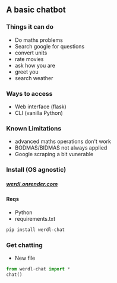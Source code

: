 ## A basic chatbot
### Things it can do
- Do maths problems
- Search google for questions
- convert units
- rate movies
- ask how you are
- greet you
- search weather
### Ways to access
- Web interface (flask)
- CLI (vanilla Python)
### Known Limitations
- advanced maths operations don't work
- BODMAS/BIDMAS not always applied
- Google scraping a bit vunerable
### Install (OS agnostic)
##### [werdl.onrender.com](werdl.onrender.com)
#### Reqs
- Python
- requirements.txt
```bash
pip install werdl-chat
```
### Get chatting
- New file
```python
from werdl-chat import *
chat()
```

